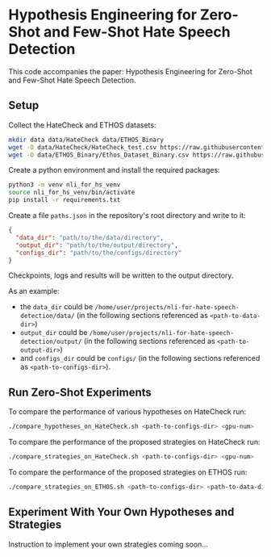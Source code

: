 # Hypothesis Engineering for Zero-Shot and Few-Shot Hate Speech Detection

This code accompanies the paper: Hypothesis Engineering for Zero-Shot and Few-Shot Hate Speech Detection.

## Setup

Collect the HateCheck and ETHOS datasets:
```bash
mkdir data data/HateCheck data/ETHOS_Binary
wget -O data/HateCheck/HateCheck_test.csv https://raw.githubusercontent.com/paul-rottger/hatecheck-data/main/test_suite_cases.csv
wget -O data/ETHOS_Binary/Ethos_Dataset_Binary.csv https://raw.githubusercontent.com/intelligence-csd-auth-gr/Ethos-Hate-Speech-Dataset/master/ethos/ethos_data/Ethos_Dataset_Binary.csv
```

Create a python environment and install the required packages:
```bash
python3 -m venv nli_for_hs_venv
source nli_for_hs_venv/bin/activate
pip install -r requirements.txt
```

Create a file `paths.json` in the repository's root directory and write to it:
```json
{
  "data_dir": "path/to/the/data/directory",
  "output_dir": "path/to/the/output/directory",
  "configs_dir": "path/to/the/configs/directory"
}
```
Checkpoints, logs and results will be written to the output directory.

As an example:
- the `data_dir` could be `/home/user/projects/nli-for-hate-speech-detection/data/` (in the following sections referenced as `<path-to-data-dir>`)
- `output_dir` could be `/home/user/projects/nli-for-hate-speech-detection/output/` (in the following sections referenced as `<path-to-output-dir>`)
- and `configs_dir` could be `configs/` (in the following sections referenced as `<path-to-configs-dir>`).

## Run Zero-Shot Experiments

To compare the performance of various hypotheses on HateCheck run:
```bash
./compare_hypotheses_on_HateCheck.sh <path-to-configs-dir> <gpu-num>
```

To compare the performance of the proposed strategies on HateCheck run:
```bash
./compare_strategies_on_HateCheck.sh <path-to-configs-dir> <gpu-num>
```

To compare the performance of the proposed strategies on ETHOS run:
```bash
./compare_strategies_on_ETHOS.sh <path-to-configs-dir> <path-to-data-dir> <gpu-num>
```

## Experiment With Your Own Hypotheses and Strategies

Instruction to implement your own strategies coming soon...
